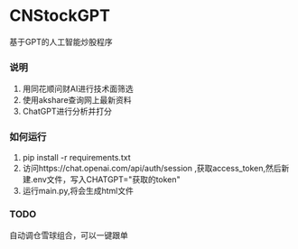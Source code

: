 # CNStockGPT
基于GPT的人工智能炒股程序

### 说明
1. 用同花顺问财AI进行技术面筛选
2. 使用akshare查询网上最新资料
3. ChatGPT进行分析并打分

### 如何运行
1. pip install -r requirements.txt
2. 访问https://chat.openai.com/api/auth/session ,获取access_token,然后新建.env文件，写入CHATGPT="获取的token"
3. 运行main.py,将会生成html文件

### TODO
自动调仓雪球组合，可以一键跟单

